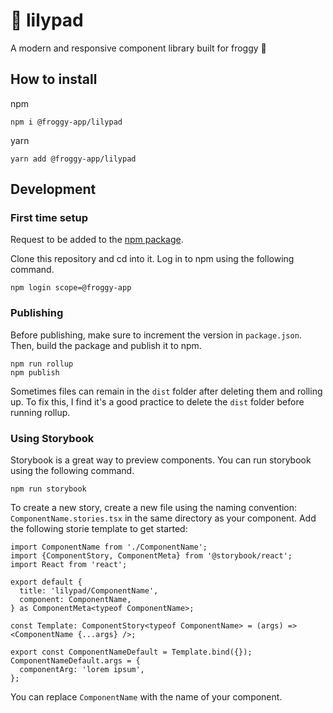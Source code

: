 # 🪷 lilypad

A modern and responsive component library built for froggy 🐸

## How to install

npm

```
npm i @froggy-app/lilypad
```

yarn

```
yarn add @froggy-app/lilypad
```

## Development

### First time setup

Request to be added to the
[npm package](https://www.npmjs.com/package/@froggy-app/lilypad).

Clone this repository and cd into it. Log in to npm using the following command.

```
npm login scope=@froggy-app
```

### Publishing

Before publishing, make sure to increment the version in `package.json`. Then,
build the package and publish it to npm.

```
npm run rollup
npm publish
```

Sometimes files can remain in the `dist` folder after deleting them and rolling
up. To fix this, I find it's a good practice to delete the `dist` folder before
running rollup.

### Using Storybook

Storybook is a great way to preview components. You can run storybook using the
following command.

```
npm run storybook
```

To create a new story, create a new file using the naming convention:
`ComponentName.stories.tsx` in the same directory as your component. Add the
following storie template to get started:

```
import ComponentName from './ComponentName';
import {ComponentStory, ComponentMeta} from '@storybook/react';
import React from 'react';

export default {
  title: 'lilypad/ComponentName',
  component: ComponentName,
} as ComponentMeta<typeof ComponentName>;

const Template: ComponentStory<typeof ComponentName> = (args) => <ComponentName {...args} />;

export const ComponentNameDefault = Template.bind({});
ComponentNameDefault.args = {
  componentArg: 'lorem ipsum',
};
```

You can replace `ComponentName` with the name of your component.
